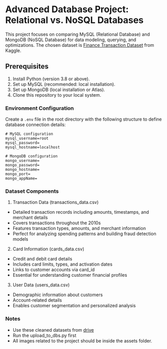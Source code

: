 # Advanced Database Project: Relational vs. NoSQL Databases

This project focuses on comparing MySQL (Relational Database) and MongoDB (NoSQL Database) for data modeling, querying, and optimizations. The chosen dataset is [Finance Transaction Dataset](https://www.kaggle.com/datasets/computingvictor/transactions-fraud-datasets?select=transactions_data.csv) from Kaggle.

## Prerequisites

1. Install Python (version 3.8 or above).
2. Set up MySQL (recommended: local installation).
3. Set up MongoDB (local installation or Atlas).
4. Clone this repository to your local system.

### Environment Configuration

Create a `.env` file in the root directory with the following structure to define database connection details:

```plaintext
# MySQL configuration
mysql_username=root
mysql_password=
mysql_hostname=localhost

# MongoDB configuration
mongo_username=
mongo_password=
mongo_hostname=
mongo_port=
mongo_appName=
```

### Dataset Components

1. Transaction Data (transactions_data.csv)
* Detailed transaction records including amounts, timestamps, and merchant details
* Covers transactions throughout the 2010s
* Features transaction types, amounts, and merchant information
* Perfect for analyzing spending patterns and building fraud detection models

2. Card Information (cards_data.csv)
* Credit and debit card details
* Includes card limits, types, and activation dates
* Links to customer accounts via card_id
* Essential for understanding customer financial profiles

3. User Data (users_data.csv)
* Demographic information about customers
* Account-related details
* Enables customer segmentation and personalized analysis

### Notes
* Use these cleaned datasets from [drive](https://drive.google.com/drive/folders/1BrAQD46z9uVs4QXoTM3cGTnPyffiumoT?usp=sharing)
* Run the upload_to_dbs.py first
* All images related to the project should be inside the assets folder.
